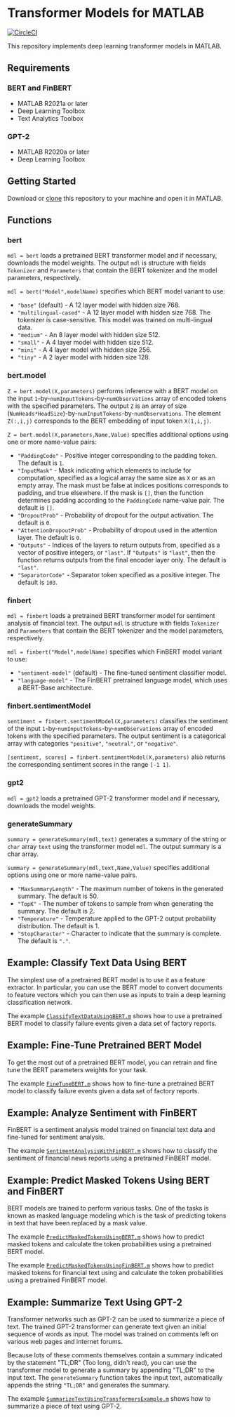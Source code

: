 # Transformer Models for MATLAB
[![CircleCI](https://img.shields.io/circleci/build/github/matlab-deep-learning/transformer-models?label=tests)](https://app.circleci.com/pipelines/github/matlab-deep-learning/transformer-models)

This repository implements deep learning transformer models in MATLAB.

## Requirements
### BERT and FinBERT
- MATLAB R2021a or later
- Deep Learning Toolbox
- Text Analytics Toolbox
### GPT-2
- MATLAB R2020a or later
- Deep Learning Toolbox

## Getting Started
Download or [clone](https://www.mathworks.com/help/matlab/matlab_prog/use-source-control-with-projects.html#mw_4cc18625-9e78-4586-9cc4-66e191ae1c2c) this repository to your machine and open it in MATLAB. 

## Functions
### bert
`mdl = bert` loads a pretrained BERT transformer model and if necessary, downloads the model weights. The output `mdl` is structure with fields `Tokenizer` and `Parameters` that contain the BERT tokenizer and the model parameters, respectively.

`mdl = bert("Model",modelName)` specifies which BERT model variant to use:
- `"base"` (default) - A 12 layer model with hidden size 768.
- `"multilingual-cased"` - A 12 layer model with hidden size 768. The tokenizer is case-sensitive. This model was trained on multi-lingual data.
- `"medium"` - An 8 layer model with hidden size 512. 
- `"small"` - A 4 layer model with hidden size 512.
- `"mini"` - A 4 layer model with hidden size 256.
- `"tiny"` - A 2 layer model with hidden size 128.

### bert.model
`Z = bert.model(X,parameters)` performs inference with a BERT model on the input `1`-by-`numInputTokens`-by-`numObservations` array of encoded tokens with the specified parameters. The output `Z` is an array of size (`NumHeads*HeadSize`)-by-`numInputTokens`-by-`numObservations`. The element `Z(:,i,j)` corresponds to the BERT embedding of input token `X(1,i,j)`.

`Z = bert.model(X,parameters,Name,Value)` specifies additional options using one or more name-value pairs:
- `"PaddingCode"` - Positive integer corresponding to the padding token. The default is `1`.
- `"InputMask"` - Mask indicating which elements to include for computation, specified as a logical array the same size as `X` or as an empty array. The mask must be false at indices positions corresponds to padding, and true elsewhere. If the mask is `[]`, then the function determines padding according to the `PaddingCode` name-value pair. The default is `[]`.
- `"DropoutProb"` - Probability of dropout for the output activation. The default is `0`.
- `"AttentionDropoutProb"` - Probability of dropout used in the attention layer. The default is `0`.
- `"Outputs"` - Indices of the layers to return outputs from, specified as a vector of positive integers, or `"last"`. If `"Outputs"` is `"last"`, then the function returns outputs from the final encoder layer only. The default is `"last"`.
- `"SeparatorCode"` - Separator token specified as a positive integer. The default is `103`.

### finbert
`mdl = finbert` loads a pretrained BERT transformer model for sentiment analysis of financial text. The output `mdl` is structure with fields `Tokenizer` and `Parameters` that contain the BERT tokenizer and the model parameters, respectively.

`mdl = finbert("Model",modelName)` specifies which FinBERT model variant to use:
- `"sentiment-model"` (default) - The fine-tuned sentiment classifier model.
- `"language-model"` - The FinBERT pretrained language model, which uses a BERT-Base architecture.

### finbert.sentimentModel
`sentiment = finbert.sentimentModel(X,parameters)` classifies the sentiment of the input `1`-by-`numInputTokens`-by-`numObservations` array of encoded tokens with the specified parameters. The output sentiment is a categorical array with categories `"positive"`, `"neutral"`, or `"negative"`.

`[sentiment, scores] = finbert.sentimentModel(X,parameters)` also returns the corresponding sentiment scores in the range `[-1 1]`.

### gpt2
`mdl = gpt2` loads a pretrained GPT-2 transformer model and if necessary, downloads the model weights.

### generateSummary
`summary = generateSummary(mdl,text)` generates a summary of the string or `char` array `text` using the transformer model `mdl`. The output summary is a char array.

`summary = generateSummary(mdl,text,Name,Value)` specifies additional options using one or more name-value pairs.

* `"MaxSummaryLength"` - The maximum number of tokens in the generated summary. The default is 50.
* `"TopK"` - The number of tokens to sample from when generating the summary. The default is 2.
* `"Temperature"` - Temperature applied to the GPT-2 output probability distribution. The default is 1.
* `"StopCharacter"` - Character to indicate that the summary is complete. The default is `"."`.

## Example: Classify Text Data Using BERT
The simplest use of a pretrained BERT model is to use it as a feature extractor. In particular, you can use the BERT model to convert documents to feature vectors which you can then use as inputs to train a deep learning classification network.

The example [`ClassifyTextDataUsingBERT.m`](./ClassifyTextDataUsingBERT.m) shows how to use a pretrained BERT model to classify failure events given a data set of factory reports.

## Example: Fine-Tune Pretrained BERT Model
To get the most out of a pretrained BERT model, you can retrain and fine tune the BERT parameters weights for your task.

The example [`FineTuneBERT.m`](./FineTuneBERT.m) shows how to fine-tune a pretrained BERT model to classify failure events given a data set of factory reports.

## Example: Analyze Sentiment with FinBERT
FinBERT is a sentiment analysis model trained on financial text data and fine-tuned for sentiment analysis.

The example [`SentimentAnalysisWithFinBERT.m`](./SentimentAnalysisWithFinBERT.m) shows how to classify the sentiment of financial news reports using a pretrained FinBERT model.

## Example: Predict Masked Tokens Using BERT and FinBERT
BERT models are trained to perform various tasks. One of the tasks is known as masked language modeling which is the task of predicting tokens in text that have been replaced by a mask value.

The example [`PredictMaskedTokensUsingBERT.m`](./PredictMaskedTokensUsingBERT.m) shows how to predict masked tokens and calculate the token probabilities using a pretrained BERT model.

The example [`PredictMaskedTokensUsingFinBERT.m`](./PredictMaskedTokensUsingFinBERT.m) shows how to predict masked tokens for financial text using and calculate the token probabilities using a pretrained FinBERT model.

## Example: Summarize Text Using GPT-2
Transformer networks such as GPT-2 can be used to summarize a piece of text. The trained GPT-2 transformer can generate text given an initial sequence of words as input. The model was trained on comments left on various web pages and internet forums.

Because lots of these comments themselves contain a summary indicated by the statement "TL;DR" (Too long, didn't read), you can use the transformer model to generate a summary by appending "TL;DR" to the input text. The `generateSummary` function takes the input text, automatically appends the string `"TL;DR"` and generates the summary.

The example [`SummarizeTextUsingTransformersExample.m`](./SummarizeTextUsingTransformersExample.m) shows how to summarize a piece of text using GPT-2.
